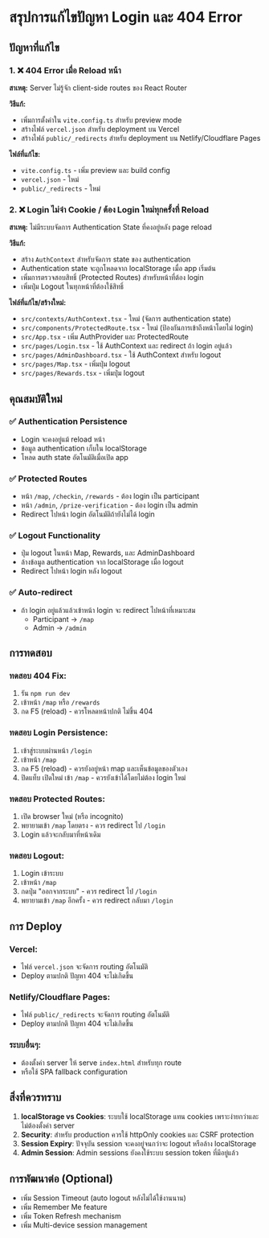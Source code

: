 # สรุปการแก้ไขปัญหา Login และ 404 Error

## ปัญหาที่แก้ไข

### 1. ❌ 404 Error เมื่อ Reload หน้า
**สาเหตุ:** Server ไม่รู้จัก client-side routes ของ React Router

**วิธีแก้:**
- เพิ่มการตั้งค่าใน `vite.config.ts` สำหรับ preview mode
- สร้างไฟล์ `vercel.json` สำหรับ deployment บน Vercel
- สร้างไฟล์ `public/_redirects` สำหรับ deployment บน Netlify/Cloudflare Pages

**ไฟล์ที่แก้ไข:**
- `vite.config.ts` - เพิ่ม preview และ build config
- `vercel.json` - ใหม่
- `public/_redirects` - ใหม่

### 2. ❌ Login ไม่จำ Cookie / ต้อง Login ใหม่ทุกครั้งที่ Reload
**สาเหตุ:** ไม่มีระบบจัดการ Authentication State ที่คงอยู่หลัง page reload

**วิธีแก้:**
- สร้าง `AuthContext` สำหรับจัดการ state ของ authentication
- Authentication state จะถูกโหลดจาก localStorage เมื่อ app เริ่มต้น
- เพิ่มการตรวจสอบสิทธิ์ (Protected Routes) สำหรับหน้าที่ต้อง login
- เพิ่มปุ่ม Logout ในทุกหน้าที่ต้องใช้สิทธิ์

**ไฟล์ที่แก้ไข/สร้างใหม่:**
- `src/contexts/AuthContext.tsx` - ใหม่ (จัดการ authentication state)
- `src/components/ProtectedRoute.tsx` - ใหม่ (ป้องกันการเข้าถึงหน้าโดยไม่ login)
- `src/App.tsx` - เพิ่ม AuthProvider และ ProtectedRoute
- `src/pages/Login.tsx` - ใช้ AuthContext และ redirect ถ้า login อยู่แล้ว
- `src/pages/AdminDashboard.tsx` - ใช้ AuthContext สำหรับ logout
- `src/pages/Map.tsx` - เพิ่มปุ่ม logout
- `src/pages/Rewards.tsx` - เพิ่มปุ่ม logout

## คุณสมบัติใหม่

### ✅ Authentication Persistence
- Login จะคงอยู่แม้ reload หน้า
- ข้อมูล authentication เก็บใน localStorage
- โหลด auth state อัตโนมัติเมื่อเปิด app

### ✅ Protected Routes
- หน้า `/map`, `/checkin`, `/rewards` - ต้อง login เป็น participant
- หน้า `/admin`, `/prize-verification` - ต้อง login เป็น admin
- Redirect ไปหน้า login อัตโนมัติถ้ายังไม่ได้ login

### ✅ Logout Functionality
- ปุ่ม logout ในหน้า Map, Rewards, และ AdminDashboard
- ล้างข้อมูล authentication จาก localStorage เมื่อ logout
- Redirect ไปหน้า login หลัง logout

### ✅ Auto-redirect
- ถ้า login อยู่แล้วแล้วเข้าหน้า login จะ redirect ไปหน้าที่เหมาะสม
  - Participant → `/map`
  - Admin → `/admin`

## การทดสอบ

### ทดสอบ 404 Fix:
1. รัน `npm run dev`
2. เข้าหน้า `/map` หรือ `/rewards`
3. กด F5 (reload) - ควรโหลดหน้าปกติ ไม่ขึ้น 404

### ทดสอบ Login Persistence:
1. เข้าสู่ระบบผ่านหน้า `/login`
2. เข้าหน้า `/map`
3. กด F5 (reload) - ควรยังอยู่หน้า map และเห็นข้อมูลของตัวเอง
4. ปิดแท็บ เปิดใหม่ เข้า `/map` - ควรยังเข้าได้โดยไม่ต้อง login ใหม่

### ทดสอบ Protected Routes:
1. เปิด browser ใหม่ (หรือ incognito)
2. พยายามเข้า `/map` โดยตรง - ควร redirect ไป `/login`
3. Login แล้วจะกลับมาที่หน้าเดิม

### ทดสอบ Logout:
1. Login เข้าระบบ
2. เข้าหน้า `/map`
3. กดปุ่ม "ออกจากระบบ" - ควร redirect ไป `/login`
4. พยายามเข้า `/map` อีกครั้ง - ควร redirect กลับมา `/login`

## การ Deploy

### Vercel:
- ไฟล์ `vercel.json` จะจัดการ routing อัตโนมัติ
- Deploy ตามปกติ ปัญหา 404 จะไม่เกิดขึ้น

### Netlify/Cloudflare Pages:
- ไฟล์ `public/_redirects` จะจัดการ routing อัตโนมัติ
- Deploy ตามปกติ ปัญหา 404 จะไม่เกิดขึ้น

### ระบบอื่นๆ:
- ต้องตั้งค่า server ให้ serve `index.html` สำหรับทุก route
- หรือใช้ SPA fallback configuration

## สิ่งที่ควรทราบ

1. **localStorage vs Cookies**: ระบบใช้ localStorage แทน cookies เพราะง่ายกว่าและไม่ต้องตั้งค่า server
2. **Security**: สำหรับ production ควรใช้ httpOnly cookies และ CSRF protection
3. **Session Expiry**: ปัจจุบัน session จะคงอยู่จนกว่าจะ logout หรือล้าง localStorage
4. **Admin Session**: Admin sessions ยังคงใช้ระบบ session token ที่มีอยู่แล้ว

## การพัฒนาต่อ (Optional)

- เพิ่ม Session Timeout (auto logout หลังไม่ได้ใช้งานนาน)
- เพิ่ม Remember Me feature
- เพิ่ม Token Refresh mechanism
- เพิ่ม Multi-device session management

